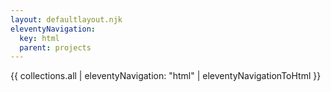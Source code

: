 ```yaml
---
layout: defaultlayout.njk
eleventyNavigation:
  key: html
  parent: projects
---
```

{{ collections.all | eleventyNavigation: "html" | eleventyNavigationToHtml }}